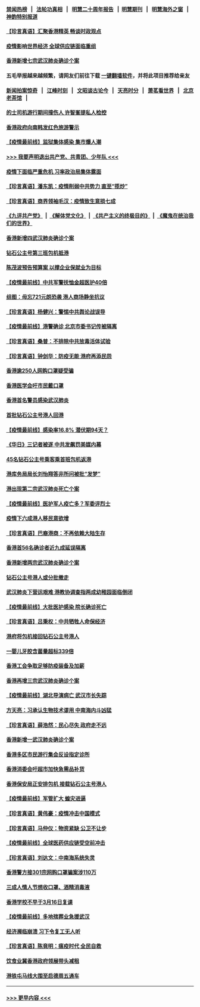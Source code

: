#### [禁闻热榜](热点新闻.md?=0)  &nbsp;&nbsp;|&nbsp;&nbsp; [法轮功真相](https://github.com/gfw-breaker/truth/blob/master/README.md?=0) &nbsp;&nbsp;|&nbsp;&nbsp; [明慧二十周年报告](https://github.com/gfw-breaker/mh-reports/blob/master/README.md?=0) &nbsp;&nbsp;|&nbsp;&nbsp;[明慧期刊](https://github.com/gfw-breaker/mh-qikan) &nbsp;&nbsp;|&nbsp;&nbsp; [明慧海外之窗](https://github.com/gfw-breaker/mh-news/blob/master/README.md?=0) &nbsp;&nbsp;|&nbsp;&nbsp; [神韵特别报道](https://github.com/gfw-breaker/mh-news/blob/master/shenyun.md?=0)
#### [【珍言真语】汇聚香港精英 畅谈时政观点](../pages/nsc415/n11895733.md?t=02260802) 
#### [疫情影响世界经济 全球供应链面临重组](../pages/nsc415/n11895634.md?t=02260802) 
#### [香港新增七宗武汉肺炎确诊个案](../pages/nsc415/n11893498.md?t=02260802) 
#### 五毛举报越来越频繁，请网友们前往下载 [一键翻墙软件](https://github.com/gfw-breaker/ssr-accounts)，并将此项目推荐给亲友
#### [新闻拍案惊奇](https://github.com/gfw-breaker/banned-news/blob/master/pages/link4.md) &nbsp;&nbsp;|&nbsp;&nbsp; [江峰时刻](https://github.com/gfw-breaker/banned-news/blob/master/pages/link4.md) &nbsp;&nbsp;|&nbsp;&nbsp; [文昭谈古论今](https://github.com/gfw-breaker/banned-news/blob/master/pages/link4.md) &nbsp;&nbsp;|&nbsp;&nbsp; [天亮时分](https://github.com/gfw-breaker/banned-news/blob/master/pages/link4.md) &nbsp;&nbsp;|&nbsp;&nbsp; [萧茗看世界](https://github.com/gfw-breaker/banned-news/blob/master/pages/link4.md) &nbsp;&nbsp;|&nbsp;&nbsp; [北京老茶馆](https://github.com/gfw-breaker/banned-news/blob/master/pages/link4.md) &nbsp;&nbsp;|&nbsp;&nbsp; 
#### [的士司机游行期间撞伤人 许智峯提私人检控](../pages/nsc415/n11893483.md?t=02260802) 
#### [香港政府向南韩发红色旅游警示](../pages/nsc415/n11893398.md?t=02260802) 
#### [【疫情最前线】监狱集体感染 集市爆人潮](../pages/nsc415/n11893181.md?t=02260802) 
#### [>>> 我要声明退出共产党、共青团、少年队 <<<](https://github.com/begood0513/goodnews/blob/master/quit/letter.md) 
#### [疫情下面临严重危机  习率政治局集体露面](../pages/nsc415/n11893305.md?t=02260802) 
#### [【珍言真语】潘东凯：疫情削弱中共势力 直至“揽炒”](../pages/nsc415/n11892866.md?t=02260802) 
#### [【珍言真语】商界领袖毛汉：疫情致生意损七成](../pages/nsc415/n11890348.md?t=02260802) 
#### [《九评共产党》](https://github.com/begood0513/9ping.md/blob/master/README.md) &nbsp;|&nbsp; [《解体党文化》](../../../../jtdwh.md/blob/master/README.md)  &nbsp;|&nbsp; [《共产主义的终极目的》](../../../../gczydzjmd.md/blob/master/README.md) &nbsp;|&nbsp; [《魔鬼在统治我们的世界》](../../../../mgztzwmdsj.md/blob/master/README.md) 
#### [香港新增四武汉肺炎确诊个案](../pages/nsc415/n11890610.md?t=02260802) 
#### [钻石公主号第三班包机抵港](../pages/nsc415/n11890645.md?t=02260802) 
#### [陈茂波预告预算案 以撑企业保就业为目标](../pages/nsc415/n11890574.md?t=02260802) 
#### [【疫情最前线】中共军警抚恤金超医护40倍](../pages/nsc415/n11890458.md?t=02260802) 
#### [组图：毋忘721元朗恐袭 港人商场静坐抗议](../pages/nsc415/n11876882.md?t=02260802) 
#### [【珍言真语】杨健兴：警惕中共舆论战误导](../pages/nsc415/n11888131.md?t=02260802) 
#### [【疫情最前线】港警确诊 北京市委书记传被隔离](../pages/nsc415/n11886872.md?t=02260802) 
#### [【珍言真语】桑普：不排除中共放毒活体试验](../pages/nsc415/n11886832.md?t=02260802) 
#### [【珍言真语】钟剑华：防疫无能 港府再添民怨](../pages/nsc415/n11884504.md?t=02260802) 
#### [香港逾250人网购口罩疑受骗](../pages/nsc415/n11884388.md?t=02260802) 
#### [香港医学会吁市民戴口罩](../pages/nsc415/n11884367.md?t=02260802) 
#### [香港首名警员感染武汉肺炎](../pages/nsc415/n11884357.md?t=02260802) 
#### [首批钻石公主号港人回港](../pages/nsc415/n11884333.md?t=02260802) 
#### [【疫情最前线】感染率16.8% 潜伏期94天？](../pages/nsc415/n11884256.md?t=02260802) 
#### [《华日》三记者被逐 中共发飙罚美媒内幕](../pages/nsc415/n11884184.md?t=02260802) 
#### [45名钻石公主号乘客乘首班包机返港](../pages/nsc415/n11881770.md?t=02260802) 
#### [港库务局局长刘怡翔答非所问被批“发梦”](../pages/nsc415/n11881752.md?t=02260802) 
#### [港出现第二宗武汉肺炎死亡个案](../pages/nsc415/n11881736.md?t=02260802) 
#### [【疫情最前线】医护军人疫亡多？军委评烈士](../pages/nsc415/n11881655.md?t=02260802) 
#### [疫情下六成港人移民意欲增](../pages/nsc415/n11881699.md?t=02260802) 
#### [【珍言真语】巴裔港商：不再依赖大陆生存](../pages/nsc415/n11881126.md?t=02260802) 
#### [香港首56名确诊者近九成延误隔离](../pages/nsc415/n11879079.md?t=02260802) 
#### [香港新增两宗武汉肺炎确诊个案](../pages/nsc415/n11879064.md?t=02260802) 
#### [钻石公主号港人或分批撤走](../pages/nsc415/n11879029.md?t=02260802) 
#### [武汉肺炎下营运艰难 港教协调查指两成幼稚园面临倒闭](../pages/nsc415/n11878989.md?t=02260802) 
#### [【疫情最前线】大批医护感染 院长确诊死亡](../pages/nsc415/n11878595.md?t=02260802) 
#### [【珍言真语】吕秉权：中共牺牲人命保经济](../pages/nsc415/n11878390.md?t=02260802) 
#### [港府将包机接回钻石公主号港人](../pages/nsc415/n11876352.md?t=02260802) 
#### [一婴儿牙胶含菌量超标339倍](../pages/nsc415/n11876336.md?t=02260802) 
#### [香港工会争取足够防疫装备及加薪](../pages/nsc415/n11876313.md?t=02260802) 
#### [香港再增三宗武汉肺炎确诊个案](../pages/nsc415/n11876297.md?t=02260802) 
#### [【疫情最前线】湖北导演病亡 武汉市长失踪](../pages/nsc415/n11876272.md?t=02260802) 
#### [方天亮：习承认生物技术谬用 中南海内斗凶猛](../pages/nsc415/n11873679.md?t=02260802) 
#### [【珍言真语】薛浩然：民心尽失 政府走不远](../pages/nsc415/n11875838.md?t=02260802) 
#### [香港新增一武汉肺炎确诊个案](../pages/nsc415/n11874044.md?t=02260802) 
#### [香港多区市民游行集会反设指定诊所](../pages/nsc415/n11874017.md?t=02260802) 
#### [香港消委会吁超市加快急需品补货](../pages/nsc415/n11874003.md?t=02260802) 
#### [香港保安局正安排包机 接载钻石公主号港人](../pages/nsc415/n11873932.md?t=02260802) 
#### [【疫情最前线】军管扩大 蝗灾进逼](../pages/nsc415/n11873780.md?t=02260802) 
#### [【珍言真语】黄伟豪：疫情冲击中国模式](../pages/nsc415/n11873482.md?t=02260802) 
#### [【珍言真语】马仲仪：物资紧缺 公卫不让步](../pages/nsc415/n11872315.md?t=02260802) 
#### [【疫情最前线】全球医药供应链受空前冲击](../pages/nsc415/n11869614.md?t=02260802) 
#### [【珍言真语】刘达文：中南海系统失灵](../pages/nsc415/n11869465.md?t=02260802) 
#### [香港警方接301宗网购口罩骗案涉110万](../pages/nsc415/n11867572.md?t=02260802) 
#### [三成人情人节想收口罩、酒精消毒液](../pages/nsc415/n11867523.md?t=02260802) 
#### [香港学校不早于3月16日复课](../pages/nsc415/n11867498.md?t=02260802) 
#### [【疫情最前线】多地殡葬业急援武汉](../pages/nsc415/n11866914.md?t=02260802) 
#### [经济濒临崩溃 习下令复工无人听](../pages/nsc415/n11867269.md?t=02260802) 
#### [【珍言真语】陈竟明：瘟疫时代 全民自救](../pages/nsc415/n11866765.md?t=02260802) 
#### [饮食业冀香港政府领展带头减租](../pages/nsc415/n11864876.md?t=02260802) 
#### [港铁屯马线大围至启德周五通车](../pages/nsc415/n11864842.md?t=02260802) 

----
#### [ >>> 更早内容 <<< ](../indexes/nsc415-earlier.md)
